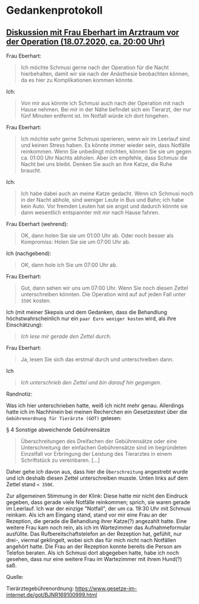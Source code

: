 # Gedankenprotokoll
## [Diskussion mit Frau Eberhart im Arztraum vor der Operation (18.07.2020, ca. 20:00 Uhr)](https://codeberg.org/keks24/beweissammlung-nahtdehiszenz-elisabeth-kellerwessel/src/branch/master/e-mail_verlauf/Beschwerde%20und%20Entsch%c3%a4digung:%20Operation,%20Katze,%20EKH,%20Schmusi,%2018.07.2020.eml#L69-L70)

Frau Eberhart:
> Ich möchte Schmusi gerne nach der Operation für die Nacht hierbehalten, damit wir sie nach der Anästhesie beobachten können, da es hier zu Komplikationen kommen könnte.

Ich:
> Von mir aus könnte ich Schmusi auch nach der Operation mit nach Hause nehmen. Bei mir in der Nähe befindet sich ein Tierarzt, der nur fünf Minuten entfernt ist. Im Notfall würde ich dort hingehen.

Frau Eberhart:
> Ich möchte sehr gerne Schmusi operieren, wenn wir im Leerlauf sind und keinen Stress haben. Es könnte immer wieder sein, dass Notfälle reinkommen.
> Wenn Sie unbedingt möchten, können Sie sie um gegen ca. 01:00 Uhr Nachts abholen. Aber ich empfehle, dass Schmusi die Nacht bei uns bleibt.
> Denken Sie auch an Ihre Katze, die Ruhe braucht.

Ich:
> Ich habe dabei auch an meine Katze gedacht.
> Wenn ich Schmusi noch in der Nacht abhole, sind weniger Leute in Bus und Bahn; ich habe kein Auto. Vor fremden Leuten hat sie angst und dadurch könnte sie dann wesentlich entspannter mit mir nach Hause fahren.

Frau Eberhart (wehrend):
> OK, dann holen Sie sie um 01:00 Uhr ab.
> Oder noch besser als Kompromiss: Holen Sie sie um 07:00 Uhr ab.

Ich (nachgebend):
> OK, dann hole ich Sie um 07:00 Uhr ab.

Frau Eberhart:
> Gut, dann sehen wir uns um 07:00 Uhr.
> Wenn Sie noch diesen Zettel unterschreiben könnten. Die Operation wird auf auf jeden Fall unter `350€` kosten.

Ich (mit meiner Skepsis und dem Gedanken, dass die Behandlung höchstwahrscheinlich nur ein `paar Euro weniger kosten` wird, als ihre Einschätzung):
> *Ich lese mir gerade den Zettel durch.*

Frau Eberhart:
> Ja, lesen Sie sich das erstmal durch und unterschreiben dann.

Ich
> *Ich unterschrieb den Zettel und bin darauf hin gegangen.*

Randnotiz:

Was ich hier unterschrieben hatte, weiß ich nicht mehr genau. Allerdings hatte ich im Nachhinein bei meinen Recherchen ein Gesetzestext über die `Gebührenordnung für Tierärzte (GOT)` gelesen:

§ 4 Sonstige abweichende Gebührensätze
> Überschreitungen des Dreifachen der Gebührensätze oder eine Unterschreitung der einfachen Gebührensätze sind im begründeten Einzelfall vor Erbringung der Leistung des Tierarztes in einem Schriftstück zu vereinbaren. [...]

Daher gehe ich davon aus, dass hier die `Überschreitung` angestrebt wurde und ich deshalb diesen Zettel unterschreiben musste. Unten links auf dem Zettel stand `< 350€`.

Zur allgemeinen Stimmung in der Klink: Diese hatte mir nicht den Eindruck gegeben, dass gerade viele Notfälle reinkommen; sprich, sie waren gerade im Leerlauf.
Ich war der einzige "Notfall", der um ca. 19:30 Uhr mit Schmusi reinkam. Als ich am Eingang stand, stand vor mir eine Frau an der Rezeption, die gerade die Behandlung ihrer Katze(?) angezahlt hatte. Eine weitere Frau kam noch rein, als ich im Wartezimmer das Aufnahmeformular ausfüllte. Das Rufbereitschaftstelefon an der Rezeption hat, gefühlt, nur drei-, viermal geklingelt, wobei sich das für mich nicht nach Notfällen angehört hatte. Die Frau an der Rezeption konnte bereits die Person am Telefon beraten.
Als ich Schmusi dort abgegeben hatte, habe ich noch gesehen, dass nur eine weitere Frau im Wartezimmer mit ihrem Hund(?) saß.

Quelle:

Tierärztegebührenordnung: https://www.gesetze-im-internet.de/got/BJNR169100999.html
